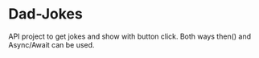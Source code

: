 # Dad-Jokes

API project to get jokes and show with button click.
Both ways then() and Async/Await can be used.
